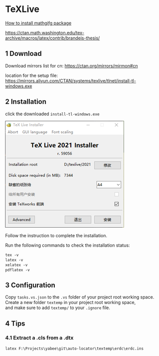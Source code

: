 # TeXLive

[How to install mathgifg package](https://tex.stackexchange.com/questions/129819/how-to-install-mathgifg-package)

<https://ctan.math.washington.edu/tex-archive/macros/latex/contrib/brandeis-thesis/>


## 1 Download

Download mirrors list for cn:
https://ctan.org/mirrors/mirmon#cn

location for the setup file:
https://mirrors.aliyun.com/CTAN/systems/texlive/tlnet/install-tl-windows.exe


## 2 Installation

click the downloaded `install-tl-windows.exe`

![TeXLive installer](pix/texlive_installer.png)

Follow the instruction to complete the installation.

Run the following commands to check the installation status:
```batch
tex -v
latex -v
xelatex -v
pdflatex -v
```

## 3 Configuration

Copy `tasks.vs.json` to the `.vs` folder of your project root working space.
Create a new folder `textemp` in your project root working space,  
and make sure to add `textemp/` to your `.ignore` file.


## 4 Tips


### 4.1 Extract a .cls from a .dtx

```batch
latex F:\Projects\yabee\git\auto-locator\textemp\erdc\erdc.ins
```





